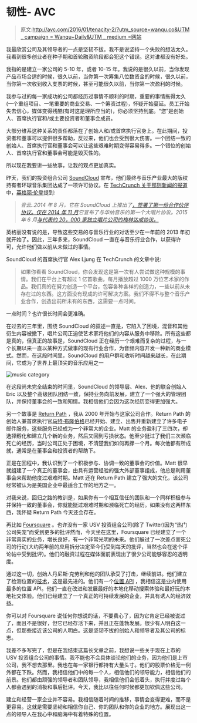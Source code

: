 # 韧性- AVC

> 原文:[http://avc.com/2016/01/tenacity-2/?utm_source=wanqu.co&UTM _ campaign = Wanqu+Daily&UTM _ medium =网站](http://avc.com/2016/01/tenacity-2/?utm_source=wanqu.co&utm_campaign=Wanqu+Daily&utm_medium=website)

我最欣赏公司及其领导者的一点是坚韧不拔。我不是说坚持一个失败的想法太久。我看到很多创业者在种子期和首轮融资阶段都会犯这个错误。这对谁都没有好处。

我指的是建立一家公司的 5-10 年，或者 10-15 年。我说的是很久以前，当你发现产品市场合适的时候，很久以前，当你第一次筹集八位数资金的时候，很久以前，当你第一次收到收入支票的时候，甚至可能很久以前，当你第一次盈利的时候。

我参与过的每一家成功的公司都经历过事情不顺利的时期，重要的事情拖得太久(一个重组项目、一笔重要的商业交易、一个筹资过程)，怀疑开始蔓延。员工开始失去信心，媒体变得残酷(有时这是理所应当的)，你必须坚持到底。“您”是创始人、首席执行官和/或主要投资者和董事会成员。

大部分维系这种关系的责任都落在了创始人和/或首席执行官身上。在此期间，投资者和董事可以提供很多帮助，反过来，他们也会受到很大伤害。一个团结一致的创始人、首席执行官和董事会可以让这些艰难时期变得容易得多。一个错位的创始人、首席执行官和董事会可能是毁灭性的。

所以现在我要讲一些故事，让我的观点更加真实。

昨天，我们的投资组合公司 [SoundCloud](https://soundcloud.com) 宣布，他们最终与音乐产业最大的版权持有者环球音乐集团达成了一项许可协议。在 [TechCrunch 关于那则新闻的报道](http://techcrunch.com/2016/01/13/soundcloud-universal-music-interview/)中，[英格丽·伦登](https://twitter.com/ingridlunden)提到:

> *音云..2014 年 8 月，它在 SoundCloud 上推出了[，签署了第一份合作伙伴协议。仅在 2014 年 11 月](https://blog.soundcloud.com/2014/08/21/introducing-on-soundcloud/)它宣布了与华纳音乐的第一个大唱片协议。2015 年 6 月[与代表约 20，000 家独立唱片公司的梅林达成协议。](https://www.theguardian.com/technology/2015/jun/04/soundcloud-signs-licensing-deal-independent-labels)*

英格丽没有说的是，导致这些交易的与音乐行业的对话至少在一年前的 2013 年初就开始了。因此，三年多来，SoundCloud 一直在与音乐行业合作，以获得许可，允许他们做以前从未做过的事情。

SoundCloud 的首席执行官 Alex Ljung 在 TechCrunch 的文章中说:

> 如果你看看 SoundCloud，你会发现这是第一次有人尝试做这种规模的事情。我们在平台上有超过 1 亿首歌曲，每月播放超过 1000 万位艺术家的作品。我们真的在努力创造一个平台，包容各种各样的创造力，一些以前从未存在过的东西。这方面没有现成的许可解决方案。我们不得不与整个音乐产业合作，创造出前所未有的东西，这需要一点时间。

一点时间？也许很长时间会更准确。

在过去的三年里，围绕 SoundCloud 的叙述一直是，它陷入了困境，混音和其他衍生内容被撤下，唱片公司正迫使艺术家将他们的内容从服务中移除。所有这些都是真的，但真正的故事是，SoundCloud 正在经历一个艰难而复杂的过程，与一个长期以来一直以某种方式做事的现有行业合作，为音频内容开发一种新的商业模式。然而，在这段时间里，SoundCloud 的用户群和收听时间越来越长，在此期间，它成为了世界上最顶尖的音乐应用之一

![music category](../Images/9f626f24d4a914f71735ec8bc8b137d1.png)

在这段尚未完全结束的时间里，SoundCloud 的领导层、Alex、他的联合创始人 Eric 以及整个高级团队团结一致，保持业务向前发展，建立了一个强大的管理团队，并保持董事会的一致和知情。我相信他们会因为这次经历变得更加强大。

另一个故事是 [Return Path](https://returnpath.com/) ，我从 2000 年开始与这家公司合作。Return Path 的创始人兼首席执行官[马特·布隆伯格](https://twitter.com/mattblumberg)已经开始、建立、出售并重新建立了许多电子邮件服务，这些服务已经成为一个非常大的企业。Matt 的业务盈利了三四次，却选择孵化和建立几个新的业务，然后又回到亏损状态。他至少挺过了我们三次濒临死亡的经历，当时公司正处于困境，不清楚我们如何再撑一个月。每次他都有所成就，通常是在董事会和投资者的帮助下。

正是在回程中，我认识到了一个积极参与、协调一致的董事会的价值。Matt 很早就组建了一个真正的董事会，由具有运营经验的强大外部董事组成，他总是利用董事会来帮助他度过艰难时期。Matt 还在 Return Path 建立了强大的文化，该公司经常被认为是美国企业中最适合工作的地方之一。

对我来说，回归之路的教训是，如果你有一个相互信任的团队和一个同样积极参与并保持一致的董事会，你就能挺过艰难时期和濒临死亡的经历。如果没有这两样东西，我怀疑 Return Path 今天还会存在。

再比如 [Foursquare](https://foursquare.com) 。也许没有一家 USV 投资组合公司(除了 Twitter)因为“热门公司失宠”而受到更多的批评然而，今天坐在这里，Foursquare 已经建立了一个非常真实的业务，增长良好，有一个非常光明的未来。他们躲过了一次差点害死公司的行动(大约两年前的应用拆分决定至今仍受到每天的批评，当然也会在这个评论帖中受到批评)。他们的融资过程在媒体面前表现出了很少公司能够容忍的透明度。

通过这一切，创始人丹尼斯·克劳利和他的团队承受了打击，继续前进。他们建立了检测位置的[技术](http://www.techinsider.io/inside-foursquares-pilgrim-technology-2015-12)，这是最先进的。他们有一个[位置 API](https://developer.foursquare.com/overview/) ，我相信这是业内使用最多的位置 API。他们一直在改进和发展最好的本地化移动搜索体验和最好玩的本地社交体验。他们已经建立了一个真正的可持续发展的企业，并具有诱人的经济效益。

你可以对 Foursquare 说任何你想说的话，不要费心了，因为它肯定已经被说过了，而且不是很好，但它已经存活下来，并且正在蓬勃发展。很少有人明白这一点，但那些接近该公司的人明白。这是坚韧不拔的创始人和领导者及其公司的标志。

我差不多写完了，但是在我结束这篇长文章之前，我想说一些关于现在上市的 USV 投资组合公司的事情。我不能也不会具体谈论他们的业务，因为他们是上市公司，我不想去那里。我也在每一家银行都持有大量头寸。他们的股票价格无一例外都在下跌。然而，我相信他们中的每一个人，相信他们的领导能力，相信他们的前景。他们都由顽强的领导者和团队领导，我相信他们会低着头，执行并度过每个人都会遇到的消极和事后批评。今天，我比以往任何时候都更加钦佩这些公司。

建立和经营一家企业并不容易。我相信随着时间的推移，事情会变得更难，而不是更容易。这就是需要坚韧和相信你自己、你的团队和你的企业的地方。展现出这一点的领导人在我心中和脑海中有着特殊的位置。
